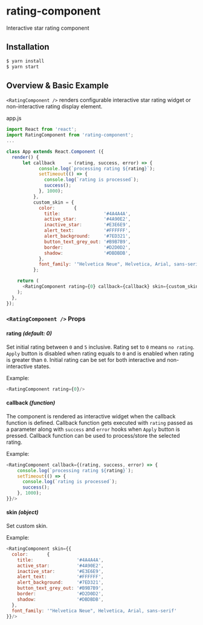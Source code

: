 rating-component
================

Interactive star rating component

## Installation
```sh
$ yarn install
$ yarn start
```

## Overview & Basic Example
`<RatingComponent />` renders configurable interactive star rating widget or non-interactive rating display element.

app.js
```js
import React from 'react';
import RatingComponent from 'rating-component';
...

class App extends React.Component ({
  render() {
      let callback     = (rating, success, error) => {
            console.log(`processing rating ${rating}`);
            setTimeout(() => {
              console.log(`rating is processed`);
              success();
            }, 1000);
          },
          custom_skin = {
            color:       {
              title:                '#4A4A4A',
              active_star:          '#4A90E2',
              inactive_star:        '#E3E6E9',
              alert_text:           '#FFFFFF',
              alert_background:     '#7ED321',
              button_text_grey_out: '#B9B7B9',
              border:               '#D2D0D2',
              shadow:               '#DBDBDB',
            },
            font_family: '"Helvetica Neue", Helvetica, Arial, sans-serif'
          };

    return (
      <RatingComponent rating={0} callback={callback} skin={custom_skin}/>
    );
  },
});

```

### `<RatingComponent />` Props

#### rating _(default: 0)_
Set initial rating between `0` and `5` inclusive. Rating set to `0` means `no rating`. `Apply` button is disabled when rating equals to `0` and is enabled when rating is greater than `0`. Initial rating can be set for both interactive and non-interactive states.

Example:
```js
<RatingComponent rating={0}/>
```

#### callback _(function)_
The component is rendered as interactive widget when the callback function is defined. Callback function gets executed with `rating` passed as a parameter along with `success` and `error` hooks when `Apply` button is pressed. Callback function can be used to process/store the selected rating.

Example:
```js
<RatingComponent callback={(rating, success, error) => {
    console.log(`processing rating ${rating}`);
    setTimeout(() => {
      console.log(`rating is processed`);
      success();
    }, 1000);
}}/>
```

#### skin _(object)_
Set custom skin.

Example:
```js
<RatingComponent skin={{
  color:       {
    title:                '#4A4A4A',
    active_star:          '#4A90E2',
    inactive_star:        '#E3E6E9',
    alert_text:           '#FFFFFF',
    alert_background:     '#7ED321',
    button_text_grey_out: '#B9B7B9',
    border:               '#D2D0D2',
    shadow:               '#DBDBDB',
  },
  font_family: '"Helvetica Neue", Helvetica, Arial, sans-serif'
}}/>
```